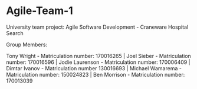 # Agile-Team-1
University team project: Agile Software Development - Craneware Hospital Search

Group Members:

Tony Wright - Matriculation number: 170016265
| Joel Sieber - Matriculation number: 170016596
| Jodie Laurenson - Matriculation number: 170006409
| Dimtar Ivanov - Matriculation number 130016693
| Michael Wamarema - Matriculation number: 150024823
| Ben Morrison - Matriculation number: 170013039
